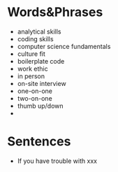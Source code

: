 # Words&Phrases
- analytical skills
- coding skills
- computer science fundamentals
- culture fit
- boilerplate code
- work ethic
- in person
- on-site interview
- one-on-one
- two-on-one
- thumb up/down
- 

# Sentences
- If you have trouble with xxx

